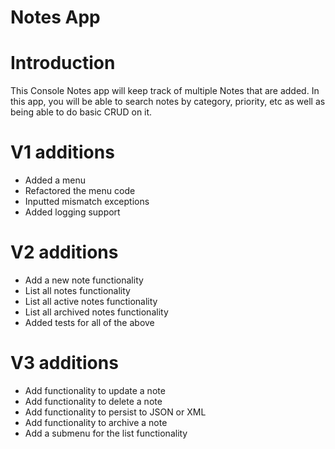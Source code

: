 # Notes App
# Introduction
This Console Notes app will keep track of multiple Notes that are added. 
In this app, you will be able to search notes by category, priority, etc as well as being able to do basic CRUD on it.
# V1 additions
- Added a menu
- Refactored the menu code
- Inputted mismatch exceptions
- Added logging support
# V2 additions
- Add a new note functionality
- List all notes functionality
- List all active notes functionality
- List all archived notes functionality
- Added tests for all of the above
# V3 additions
- Add functionality to update a note
- Add functionality to delete a note
- Add functionality to persist to JSON or XML
- Add functionality to archive a note
- Add a submenu for the list functionality
